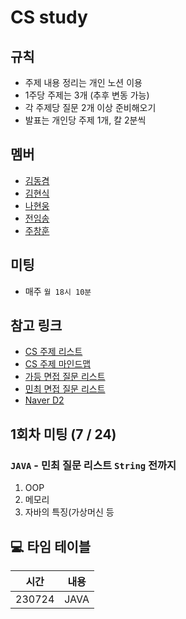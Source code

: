 # CS study

## 규칙

- 주제 내용 정리는 개인 노션 이용
- 1주당 주제는 3개 (추후 변동 가능)
- 각 주제당 질문 2개 이상 준비해오기
- 발표는 개인당 주제 1개, 칼 2분씩

## 멤버

- [김동겸](https://github.com/Donggyeom)
- [김현식](https://github.com/khs00031)
- [나현웅](https://github.com/nhwjik)
- [전임송](https://github.com/imsongj)
- [주창훈](https://github.com/jeno8522)


## 미팅

- 매주 `월 18시 10분`

## 참고 링크

- [CS 주제 리스트](https://gyoogle.dev/blog/)
- [CS 주제 마인드맵](https://gitmind.com/app/docs/mgackf37)
- [가등 면접 질문 리스트](https://garden1500.tistory.com/11)
- [민최 면접 질문 리스트](https://minchoi0912.tistory.com/93)
- [Naver D2](https://d2.naver.com/home)

## 1회차 미팅 (7 / 24)
### `JAVA` - 민최 질문 리스트 `String` 전까지
1) OOP
2) 메모리
3) 자바의 특징(가상머신 등

## 💻 타임 테이블

|     시간      |             내용              |
| :-----------: | :---------------------------: |
| 230724 | JAVA |
